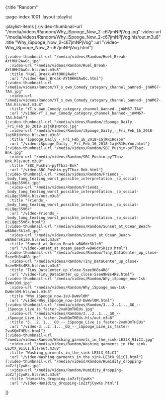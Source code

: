 {:title "Random"

:page-index 1001
:layout :playlist


:playlist-items [
	{:video-thumbnail-url "/media/videos/Random/Why_iSpooge_Now_2-c67jmNPjVog.jpg"
		  :video-url "/media/videos/Random/Why_iSpooge_Now_2-c67jmNPjVog.hls/out.m3u8"
		  :title "Why_iSpooge_Now_2-c67jmNPjVog"
		  :url "/video-Why_iSpooge_Now_2-c67jmNPjVog.html"}


    {:video-thumbnail-url "/media/videos/Random/Huel_Break-AYt0HH2AwOc.jpg"
	  :video-url "/media/videos/Random/Huel_Break-AYt0HH2AwOc.hls/out.m3u8"
	  :title "Huel_Break-AYt0HH2AwOc"
	  :url "/video-Huel_Break-AYt0HH2AwOc.html"}
    {:video-thumbnail-url "/media/videos/Random/YT_s_own_Comedy_category_channel_banned-_jnWM67-TA4.jpg"
	  :video-url "/media/videos/Random/YT_s_own_Comedy_category_channel_banned-_jnWM67-TA4.hls/out.m3u8"
	  :title "YT_s_own_Comedy_category_channel_banned-_jnWM67-TA4"
	  :url "/video-YT_s_own_Comedy_category_channel_banned-_jnWM67-TA4.html"}
    {:video-thumbnail-url "/media/videos/Random/iSpooge_Daily_-_Fri_Feb_16_2018-1ajKR1HoYoo.jpg"
	  :video-url "/media/videos/Random/iSpooge_Daily_-_Fri_Feb_16_2018-1ajKR1HoYoo.hls/out.m3u8"
	  :title "iSpooge_Daily_-_Fri_Feb_16_2018-1ajKR1HoYoo"
	  :url "/video-iSpooge_Daily_-_Fri_Feb_16_2018-1ajKR1HoYoo.html"}
    {:video-thumbnail-url "/media/videos/Random/SBC_Pushin-pyTTbaz-Bnk.jpg"
	  :video-url "/media/videos/Random/SBC_Pushin-pyTTbaz-Bnk.hls/out.m3u8"
	  :title "SBC_Pushin-pyTTbaz-Bnk"
	  :url "/video-SBC_Pushin-pyTTbaz-Bnk.html"}
    {:video-thumbnail-url "/media/videos/Random/Friends_-_body_lang_texting_worst_possible_interpretation._so_social-nLLQqc55V6k.jpg"
	  :video-url "/media/videos/Random/Friends_-_body_lang_texting_worst_possible_interpretation._so_social-nLLQqc55V6k.hls/out.m3u8"
	  :title "Friends_-_body_lang_texting_worst_possible_interpretation._so_social-nLLQqc55V6k"
	  :url "/video-Friends_-_body_lang_texting_worst_possible_interpretation._so_social-nLLQqc55V6k.html"}
    {:video-thumbnail-url "/media/videos/Random/Sunset_at_Ocean_Beach-wBA6drSk1z0.jpg"
	  :video-url "/media/videos/Random/Sunset_at_Ocean_Beach-wBA6drSk1z0.hls/out.m3u8"
	  :title "Sunset_at_Ocean_Beach-wBA6drSk1z0"
	  :url "/video-Sunset_at_Ocean_Beach-wBA6drSk1z0.html"}
    {:video-thumbnail-url "/media/videos/Random/Tiny_DataCenter_up_close-5see9H8s4R8.jpg"
	  :video-url "/media/videos/Random/Tiny_DataCenter_up_close-5see9H8s4R8.hls/out.m3u8"
	  :title "Tiny_DataCenter_up_close-5see9H8s4R8"
	  :url "/video-Tiny_DataCenter_up_close-5see9H8s4R8.html"}
    {:video-thumbnail-url "/media/videos/Random/Why_iSpooge_now-1sU-DwWvl0M.jpg"
	  :video-url "/media/videos/Random/Why_iSpooge_now-1sU-DwWvl0M.hls/out.m3u8"
	  :title "Why_iSpooge_now-1sU-DwWvl0M"
	  :url "/video-Why_iSpooge_now-1sU-DwWvl0M.html"}
    {:video-thumbnail-url "/media/videos/Random/3...2..1..._GO_--_iSpooge_Live_is_faster-2vaKQmTHEUs.jpg"
	  :video-url "/media/videos/Random/3...2..1..._GO_--_iSpooge_Live_is_faster-2vaKQmTHEUs.hls/out.m3u8"
	  :title "3...2..1..._GO_--_iSpooge_Live_is_faster-2vaKQmTHEUs"
	  :url "/video-3...2..1..._GO_--_iSpooge_Live_is_faster-2vaKQmTHEUs.html"}
    {:video-thumbnail-url "/media/videos/Random/Washing_garments_in_the_sink-LE3tX_91iCI.jpg"
	  :video-url "/media/videos/Random/Washing_garments_in_the_sink-LE3tX_91iCI.hls/out.m3u8"
	  :title "Washing_garments_in_the_sink-LE3tX_91iCI"
	  :url "/video-Washing_garments_in_the_sink-LE3tX_91iCI.html"}
    {:video-thumbnail-url "/media/videos/Random/Humidity_dropping-ioZzfjCywKs.jpg"
	  :video-url "/media/videos/Random/Humidity_dropping-ioZzfjCywKs.hls/out.m3u8"
	  :title "Humidity_dropping-ioZzfjCywKs"
	  :url "/video-Humidity_dropping-ioZzfjCywKs.html"}
]}
